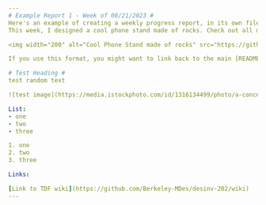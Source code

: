 ```yaml
---
# Example Report 1 - Week of 08/21/2023 #
Here's an example of creating a weekly progress report, in its own file. 
This week, I designed a cool phone stand made of rocks. Check out all my cool sketches and progress photos from this week below, etc., etc....

<img width="200" alt="Cool Phone Stand made of rocks" src="https://github.com/s-almeda/tdf-template-repo/assets/21287693/bc2f1864-af5a-456d-9a71-e1d80d51190c">

If you use this format, you might want to link back to the main [README.md](../README.md) like so!

# Test Heading #
test random text

![test image](https://media.istockphoto.com/id/1316134499/photo/a-concept-image-of-a-magnifying-glass-on-blue-background-with-a-word-example-zoom-inside-the.webp?b=1&s=170667a&w=0&k=20&c=e-i4hdu7dT3PIuf4xQMglnnORiwBAC_ZUgXw6aorB1M=)

List:
- one
- two
- three

1. one
2. two
3. three

Links:

[Link to TDF wiki](https://github.com/Berkeley-MDes/desinv-202/wiki)
---
```

